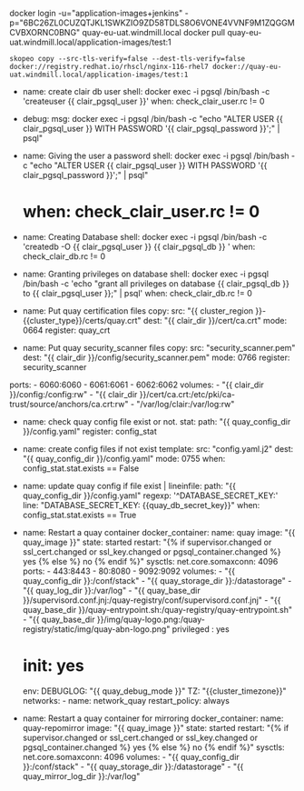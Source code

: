 
docker login -u="application-images+jenkins" -p="6BC26ZL0CUZQTJKL1SWKZIO9ZD58TDLS8O6VONE4VVNF9M1ZQGGMCVBXORNC0BNG" quay-eu-uat.windmill.local
docker pull quay-eu-uat.windmill.local/application-images/test:1
```
skopeo copy --src-tls-verify=false --dest-tls-verify=false docker://registry.redhat.io/rhscl/nginx-116-rhel7 docker://quay-eu-uat.windmill.local/application-images/test:1
```


- name: create clair db user
  shell: docker exec -i pgsql /bin/bash -c 'createuser  {{ clair_pgsql_user }}'
  when: check_clair_user.rc != 0

- debug:
    msg: docker exec -i pgsql /bin/bash -c "echo \"ALTER USER {{ clair_pgsql_user }} WITH PASSWORD '{{ clair_pgsql_password }}';\" | psql"

- name: Giving the user a password
  shell: docker exec -i pgsql /bin/bash -c "echo \"ALTER USER {{ clair_pgsql_user }} WITH PASSWORD '{{ clair_pgsql_password }}';\" | psql"
  # when: check_clair_user.rc != 0

- name: Creating Database
  shell: docker exec -i pgsql /bin/bash -c 'createdb -O {{ clair_pgsql_user }} {{ clair_pgsql_db }} '
  when: check_clair_db.rc != 0

- name: Granting privileges on database
  shell: docker exec -i pgsql /bin/bash -c 'echo "grant all privileges on database {{ clair_pgsql_db }} to {{ clair_pgsql_user }};" | psql'
  when: check_clair_db.rc != 0



- name: Put quay certification files
  copy:
    src: "{{ cluster_region }}-{{cluster_type}}/certs/quay.crt"
    dest: "{{ clair_dir }}/cert/ca.crt"
    mode: 0664
  register: quay_crt

- name: Put quay security_scanner files
  copy:
    src: "security_scanner.pem"
    dest: "{{ clair_dir }}/config/security_scanner.pem"
    mode: 0766
  register: security_scanner

ports:
      - 6060:6060
      - 6061:6061
      - 6062:6062
    volumes:
      - "{{ clair_dir }}/config:/config:rw"
      - "{{ clair_dir }}/cert/ca.crt:/etc/pki/ca-trust/source/anchors/ca.crt:rw"
      - "/var/log/clair:/var/log:rw"
      
      


- name: check quay config file exist or not.
  stat:
    path: "{{ quay_config_dir }}/config.yaml"
  register: config_stat

- name: create config files if not exist
  template:
    src: "config.yaml.j2"
    dest: "{{ quay_config_dir }}/config.yaml"
    mode: 0755
  when: config_stat.stat.exists == False

- name: update quay config if file exist |
  lineinfile:
    path: "{{ quay_config_dir }}/config.yaml"
    regexp: '^DATABASE_SECRET_KEY:'
    line: "DATABASE_SECRET_KEY: {{quay_db_secret_key}}"
  when: config_stat.stat.exists == True

- name: Restart a quay container
  docker_container:
    name: quay
    image: "{{ quay_image }}"
    state: started
    restart: "{% if supervisor.changed or ssl_cert.changed or ssl_key.changed or pgsql_container.changed %} yes {% else %} no {% endif %}"
    sysctls:
      net.core.somaxconn: 4096
    ports:
      - 443:8443
      - 80:8080
      - 9092:9092
    volumes:
      - "{{ quay_config_dir }}:/conf/stack"
      - "{{ quay_storage_dir }}:/datastorage"
      - "{{ quay_log_dir }}:/var/log"
      - "{{ quay_base_dir }}/supervisord.conf.jnj:/quay-registry/conf/supervisord.conf.jnj"
      - "{{ quay_base_dir }}/quay-entrypoint.sh:/quay-registry/quay-entrypoint.sh"
      - "{{ quay_base_dir }}/img/quay-logo.png:/quay-registry/static/img/quay-abn-logo.png"
    privileged : yes
    # init: yes
    env:
      DEBUGLOG: "{{ quay_debug_mode }}"
      TZ: "{{cluster_timezone}}"
    networks:
      - name: network_quay
    restart_policy: always
  
- name: Restart a quay container for mirroring
  docker_container:
    name: quay-repomirror
    image: "{{ quay_image }}"
    state: started
    restart: "{% if supervisor.changed or ssl_cert.changed or ssl_key.changed or pgsql_container.changed %} yes {% else %} no {% endif %}"
    sysctls:
      net.core.somaxconn: 4096
    volumes:
      - "{{ quay_config_dir }}:/conf/stack"
      - "{{ quay_storage_dir }}:/datastorage"
      - "{{ quay_mirror_log_dir }}:/var/log"
